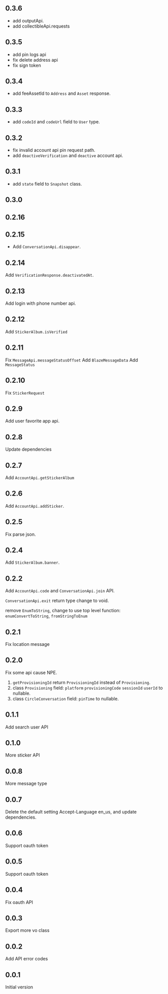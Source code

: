 ## 0.3.6
* add outputApi.
* add collectibleApi.requests

## 0.3.5
* add pin logs api
* fix delete address api
* fix sign token

## 0.3.4
* add feeAssetId to `Address` and `Asset` response.

## 0.3.3
* add `codeId` and `codeUrl` field to `User` type.

## 0.3.2
* fix invalid account api pin request path.
* add `deactiveVerification` and `deactive` account api.

## 0.3.1

* add `state` field to `Snapshot` class.

## 0.3.0

## 0.2.16

## 0.2.15

* Add `ConversationApi.disappear`.

## 0.2.14

Add `VerificationResponse.deactivatedAt`.

## 0.2.13

Add login with phone number api.

## 0.2.12
Add `StickerAlbum.isVerified`

## 0.2.11
Fix `MessageApi.messageStatusOffset`
Add `BlazeMessageData`
Add `MessageStatus`

## 0.2.10
Fix `StickerRequest` 

## 0.2.9
Add user favorite app api.

## 0.2.8
Update dependencies

## 0.2.7
Add `AccountApi.getStickerAlbum`

## 0.2.6
Add `AccountApi.addSticker`.

## 0.2.5
Fix parse json.

## 0.2.4
Add `StickerAlbum.banner`.

## 0.2.2
Add `AccountApi.code` and `ConversationApi.join` API.

`ConversationApi.exit` return type change to void. 

remove `EnumToString`, change to use top level function: `enumConvertToString`, `fromStringToEnum`

## 0.2.1
Fix location message

## 0.2.0
Fix some api cause NPE.
1. `getProvisioningId` return `ProvisioningId` instead of `Provisioning`.
2. class `Provisioning` field: `platform` `provisioningCode` `sessionId` `userId` to nullable.
3. class `CircleConversation` field: `pinTime` to nullable.

## 0.1.1
Add search user API

## 0.1.0
More sticker API

## 0.0.8
More message type

## 0.0.7
Delete the default setting Accept-Language en_us, and update dependencies.

## 0.0.6
Support oauth token

## 0.0.5
Support oauth token

## 0.0.4
Fix oauth API

## 0.0.3
Export more vo class

## 0.0.2
Add API error codes

## 0.0.1
Initial version
